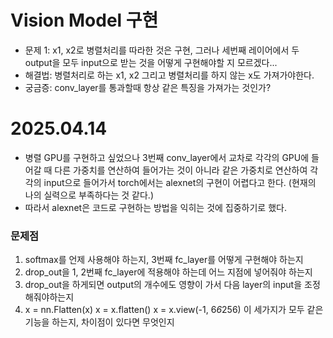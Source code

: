 # Vision Model 구현

- 문제 1: x1, x2로 병렬처리를 따라한 것은 구현, 그러나 세번째 레이어에서 두 output을 모두 input으로 받는 것을 어떻게 구현해야할 지 모르겠다...
- 해결법: 병렬처리로 하는 x1, x2 그리고 병렬처리를 하지 않는 x도 가져가야한다.
- 궁금증: conv_layer를 통과할때 항상 같은 특징을 가져가는 것인가?

# 2025.04.14
- 병렬 GPU를 구현하고 싶었으나 3번째 conv_layer에서 교차로 각각의 GPU에 들어갈 때 다른 가중치를 연산하여 들어가는 것이 아니라 같은 가중치로 연산하여 각각의 input으로 들어가서 torch에서는 alexnet의 구현이 어렵다고 한다. (현재의 나의 실력으로 부족하다는 것 같다.)
- 따라서 alexnet은 코드로 구현하는 방법을 익히는 것에 집중하기로 했다.

### 문제점
1. softmax를 언제 사용해야 하는지, 3번째 fc_layer를 어떻게 구현해야 하는지
2. drop_out을 1, 2번째 fc_layer에 적용해야 하는데 어느 지점에 넣어줘야 하는지
3. drop_out을 하게되면 output의 개수에도 영향이 가서 다음 layer의 input을 조정해줘야하는지
4.  x = nn.Flatten(x)
    x = x.flatten()
    x = x.view(-1, 6*6*256)
    이 세가지가 모두 같은 기능을 하는지, 차이점이 있다면 무엇인지